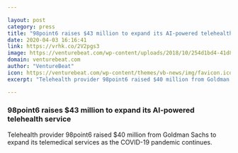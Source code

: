 ```yaml
---

layout: post
category: press
title: "98point6 raises $43 million to expand its AI-powered telehealth service"
date: 2020-04-03 16:16:41
link: https://vrhk.co/2V2pgs3
image: https://venturebeat.com/wp-content/uploads/2018/10/254d1bd4-41d8-4081-8bc9-2f7cb51956b3-e1585848851613.png?w=1200&strip=all
domain: venturebeat.com
author: "VentureBeat"
icon: https://venturebeat.com/wp-content/themes/vb-news/img/favicon.ico
excerpt: "Telehealth provider 98point6 raised $40 million from Goldman Sachs to expand its telemedical services as the COVID-19 pandemic continues."

---
```


### 98point6 raises $43 million to expand its AI-powered telehealth service

Telehealth provider 98point6 raised $40 million from Goldman Sachs to expand its telemedical services as the COVID-19 pandemic continues.